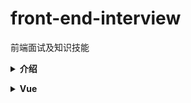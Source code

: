 # front-end-interview
前端面试及知识技能

<b><details><summary>介绍</summary></b>
1.本仓库是面向 web 前端开发者准备面试使用，包含自己在面试和学习过程中遇到的问题的总结，希望能对大家有所帮忙；

2.[参考](https://github.com/yisainan/web-interview)
</details>

<b><details><summary>Vue</summary></b>
- [详情](./content/vue/vue.md)
</details>